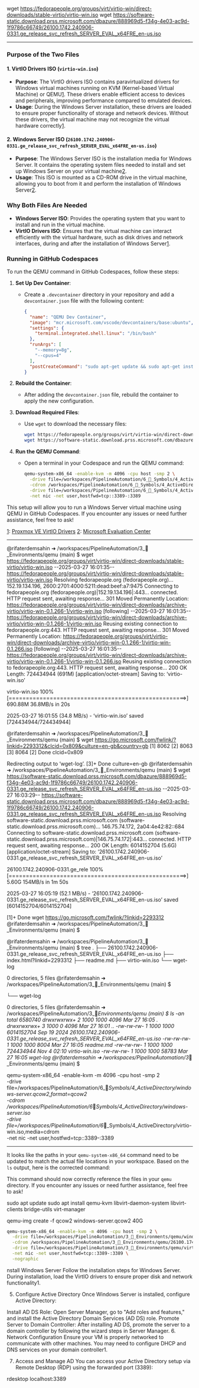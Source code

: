 wget https://fedorapeople.org/groups/virt/virtio-win/direct-downloads/stable-virtio/virtio-win.iso
wget https://software-static.download.prss.microsoft.com/dbazure/888969d5-f34g-4e03-ac9d-1f9786c66749/26100.1742.240906-0331.ge_release_svc_refresh_SERVER_EVAL_x64FRE_en-us.iso


---

### Purpose of the Two Files

#### **1. VirtIO Drivers ISO (`virtio-win.iso`)**
- **Purpose**: The VirtIO drivers ISO contains paravirtualized drivers for Windows virtual machines running on KVM (Kernel-based Virtual Machine) or QEMU[1](https://pve.proxmox.com/wiki/Windows_VirtIO_Drivers). These drivers enable efficient access to devices and peripherals, improving performance compared to emulated devices.
- **Usage**: During the Windows Server installation, these drivers are loaded to ensure proper functionality of storage and network devices. Without these drivers, the virtual machine may not recognize the virtual hardware correctly[1](https://pve.proxmox.com/wiki/Windows_VirtIO_Drivers).

#### **2. Windows Server ISO (`26100.1742.240906-0331.ge_release_svc_refresh_SERVER_EVAL_x64FRE_en-us.iso`)**
- **Purpose**: The Windows Server ISO is the installation media for Windows Server. It contains the operating system files needed to install and set up Windows Server on your virtual machine[2](https://www.microsoft.com/en-us/evalcenter/evaluate-windows-server-2019).
- **Usage**: This ISO is mounted as a CD-ROM drive in the virtual machine, allowing you to boot from it and perform the installation of Windows Server[2](https://www.microsoft.com/en-us/evalcenter/evaluate-windows-server-2019).

### Why Both Files Are Needed
- **Windows Server ISO**: Provides the operating system that you want to install and run in the virtual machine.
- **VirtIO Drivers ISO**: Ensures that the virtual machine can interact efficiently with the virtual hardware, such as disk drives and network interfaces, during and after the installation of Windows Server[1](https://pve.proxmox.com/wiki/Windows_VirtIO_Drivers).

### Running in GitHub Codespaces
To run the QEMU command in GitHub Codespaces, follow these steps:

1. **Set Up Dev Container**:
   - Create a `.devcontainer` directory in your repository and add a `devcontainer.json` file with the following content:
     ```json
     {
       "name": "QEMU Dev Container",
       "image": "mcr.microsoft.com/vscode/devcontainers/base:ubuntu",
       "settings": {
         "terminal.integrated.shell.linux": "/bin/bash"
       },
       "runArgs": [
         "--memory=8g",
         "--cpus=4"
       ],
       "postCreateCommand": "sudo apt-get update && sudo apt-get install -y qemu-kvm libvirt-daemon-system libvirt-clients bridge-utils virt-manager"
     }
     ```

2. **Rebuild the Container**:
   - After adding the `devcontainer.json` file, rebuild the container to apply the new configuration.

3. **Download Required Files**:
   - Use `wget` to download the necessary files:
     ```sh
     wget https://fedorapeople.org/groups/virt/virtio-win/direct-downloads/stable-virtio/virtio-win.iso
     wget https://software-static.download.prss.microsoft.com/dbazure/888969d5-f34g-4e03-ac9d-1f9786c66749/26100.1742.240906-0331.ge_release_svc_refresh_SERVER_EVAL_x64FRE_en-us.iso
     ```

4. **Run the QEMU Command**:
   - Open a terminal in your Codespace and run the QEMU command:
     ```sh
     qemu-system-x86_64 -enable-kvm -m 4096 -cpu host -smp 2 \
       -drive file=/workspaces/PipelineAutomation/6_🔣_Symbols/4_ActiveDirectory/windows-server.qcow2,format=qcow2 \
       -cdrom /workspaces/PipelineAutomation/6_🔣_Symbols/4_ActiveDirectory/windows-server.iso \
       -drive file=/workspaces/PipelineAutomation/6_🔣_Symbols/4_ActiveDirectory/virtio-win.iso,media=cdrom \
       -net nic -net user,hostfwd=tcp::3389-:3389
     ```

This setup will allow you to run a Windows Server virtual machine using QEMU in GitHub Codespaces. If you encounter any issues or need further assistance, feel free to ask!

[1](https://pve.proxmox.com/wiki/Windows_VirtIO_Drivers): [Proxmox VE VirtIO Drivers](https://pve.proxmox.com/wiki/Windows_VirtIO_Drivers)
[2](https://www.microsoft.com/en-us/evalcenter/evaluate-windows-server-2019): [Microsoft Evaluation Center](https://www.microsoft.com/en-us/evalcenter/evaluate-windows-server-2019)


---

@rifaterdemsahin ➜ /workspaces/PipelineAutomation/3_🌳_Environments/qemu (main) $ wget https://fedorapeople.org/groups/virt/virtio-win/direct-downloads/stable-virtio/virtio-win.iso
--2025-03-27 16:01:35--  https://fedorapeople.org/groups/virt/virtio-win/direct-downloads/stable-virtio/virtio-win.iso
Resolving fedorapeople.org (fedorapeople.org)... 152.19.134.196, 2600:2701:4000:5211:dead:beef:a7:9475
Connecting to fedorapeople.org (fedorapeople.org)|152.19.134.196|:443... connected.
HTTP request sent, awaiting response... 301 Moved Permanently
Location: https://fedorapeople.org/groups/virt/virtio-win/direct-downloads/archive-virtio/virtio-win-0.1.266-1/virtio-win.iso [following]
--2025-03-27 16:01:35--  https://fedorapeople.org/groups/virt/virtio-win/direct-downloads/archive-virtio/virtio-win-0.1.266-1/virtio-win.iso
Reusing existing connection to fedorapeople.org:443.
HTTP request sent, awaiting response... 301 Moved Permanently
Location: https://fedorapeople.org/groups/virt/virtio-win/direct-downloads/archive-virtio/virtio-win-0.1.266-1/virtio-win-0.1.266.iso [following]
--2025-03-27 16:01:35--  https://fedorapeople.org/groups/virt/virtio-win/direct-downloads/archive-virtio/virtio-win-0.1.266-1/virtio-win-0.1.266.iso
Reusing existing connection to fedorapeople.org:443.
HTTP request sent, awaiting response... 200 OK
Length: 724434944 (691M) [application/octet-stream]
Saving to: ‘virtio-win.iso’

virtio-win.iso                 100%[====================================================>] 690.88M  36.8MB/s    in 20s     

2025-03-27 16:01:55 (34.8 MB/s) - ‘virtio-win.iso’ saved [724434944/724434944]

@rifaterdemsahin ➜ /workspaces/PipelineAutomation/3_🌳_Environments/qemu (main) $ wget https://go.microsoft.com/fwlink/?linkid=2293312&clcid=0x809&culture=en-gb&country=gb
[1] 8062
[2] 8063
[3] 8064
[2]   Done                    clcid=0x809

Redirecting output to ‘wget-log’.
[3]+  Done                    culture=en-gb
@rifaterdemsahin ➜ /workspaces/PipelineAutomation/3_🌳_Environments/qemu (main) $ wget https://software-static.download.prss.microsoft.com/dbazure/888969d5-f34g-4e03-ac9d-1f9786c66749/26100.1742.240906-0331.ge_release_svc_refresh_SERVER_EVAL_x64FRE_en-us.iso
--2025-03-27 16:03:29--  https://software-static.download.prss.microsoft.com/dbazure/888969d5-f34g-4e03-ac9d-1f9786c66749/26100.1742.240906-0331.ge_release_svc_refresh_SERVER_EVAL_x64FRE_en-us.iso
Resolving software-static.download.prss.microsoft.com (software-static.download.prss.microsoft.com)... 146.75.74.172, 2a04:4e42:82::684
Connecting to software-static.download.prss.microsoft.com (software-static.download.prss.microsoft.com)|146.75.74.172|:443... connected.
HTTP request sent, awaiting response... 200 OK
Length: 6014152704 (5.6G) [application/octet-stream]
Saving to: ‘26100.1742.240906-0331.ge_release_svc_refresh_SERVER_EVAL_x64FRE_en-us.iso’

26100.1742.240906-0331.ge_rele 100%[====================================================>]   5.60G   154MB/s    in 1m 50s  

2025-03-27 16:05:19 (52.1 MB/s) - ‘26100.1742.240906-0331.ge_release_svc_refresh_SERVER_EVAL_x64FRE_en-us.iso’ saved [6014152704/6014152704]

[1]+  Done                    wget https://go.microsoft.com/fwlink/?linkid=2293312
@rifaterdemsahin ➜ /workspaces/PipelineAutomation/3_🌳_Environments/qemu (main) $ 

@rifaterdemsahin ➜ /workspaces/PipelineAutomation/3_🌳_Environments/qemu (main) $ tree
.
├── 26100.1742.240906-0331.ge_release_svc_refresh_SERVER_EVAL_x64FRE_en-us.iso
├── index.html?linkid=2293312
├── readme.md
├── virtio-win.iso
└── wget-log

0 directories, 5 files
@rifaterdemsahin ➜ /workspaces/PipelineAutomation/3_🌳_Environments/qemu (main) $ 


└── wget-log

0 directories, 5 files
@rifaterdemsahin ➜ /workspaces/PipelineAutomation/3_🌳_Environments/qemu (main) $ ls -an 
total 6580740
drwxrwxrwx+ 2 1000 1000       4096 Mar 27 16:05 .
drwxrwxrwx+ 3 1000    0       4096 Mar 27 16:01 ..
-rw-rw-rw-  1 1000 1000 6014152704 Sep 19  2024 26100.1742.240906-0331.ge_release_svc_refresh_SERVER_EVAL_x64FRE_en-us.iso
-rw-rw-rw-  1 1000 1000       8004 Mar 27 16:05 readme.md
-rw-rw-rw-  1 1000 1000  724434944 Nov  4 02:10 virtio-win.iso
-rw-rw-rw-  1 1000 1000      58783 Mar 27 16:05 wget-log
@rifaterdemsahin ➜ /workspaces/PipelineAutomation/3_🌳_Environments/qemu (main) $ 


qemu-system-x86_64 -enable-kvm -m 4096 -cpu host -smp 2 \
  -drive file=/workspaces/PipelineAutomation/6_🔣_Symbols/4_ActiveDirectory/windows-server.qcow2,format=qcow2 \
  -cdrom /workspaces/PipelineAutomation/6_🔣_Symbols/4_ActiveDirectory/windows-server.iso \
  -drive file=/workspaces/PipelineAutomation/6_🔣_Symbols/4_ActiveDirectory/virtio-win.iso,media=cdrom \
  -net nic -net user,hostfwd=tcp::3389-:3389

  ---

  It looks like the paths in your `qemu-system-x86_64` command need to be updated to match the actual file locations in your workspace. Based on the `ls` output, here is the corrected command:



This command should now correctly reference the files in your `qemu` directory. If you encounter any issues or need further assistance, feel free to ask!


sudo apt update
sudo apt install qemu-kvm libvirt-daemon-system libvirt-clients bridge-utils virt-manager

qemu-img create -f qcow2 windows-server.qcow2 40G


```sh
qemu-system-x86_64 -enable-kvm -m 4096 -cpu host -smp 2 \
  -drive file=/workspaces/PipelineAutomation/3_🌳_Environments/qemu/windows-server.qcow2,format=qcow2 \
  -cdrom /workspaces/PipelineAutomation/3_🌳_Environments/qemu/26100.1742.240906-0331.ge_release_svc_refresh_SERVER_EVAL_x64FRE_en-us.iso \
  -drive file=/workspaces/PipelineAutomation/3_🌳_Environments/qemu/virtio-win.iso,media=cdrom \
  -net nic -net user,hostfwd=tcp::3389-:3389 \
  -nographic
```


nstall Windows Server
Follow the installation steps for Windows Server. During installation, load the VirtIO drivers to ensure proper disk and network functionality1.

5. Configure Active Directory
Once Windows Server is installed, configure Active Directory:

Install AD DS Role:
Open Server Manager, go to "Add roles and features," and install the Active Directory Domain Services (AD DS) role.
Promote Server to Domain Controller:
After installing AD DS, promote the server to a domain controller by following the wizard steps in Server Manager.
6. Network Configuration
Ensure your VM is properly networked to communicate with other machines. You may need to configure DHCP and DNS services on your domain controller1.

7. Access and Manage AD
You can access your Active Directory setup via Remote Desktop (RDP) using the forwarded port (3389):

rdesktop localhost:3389